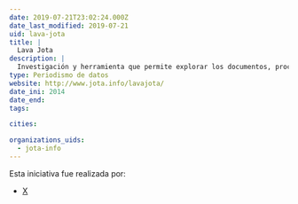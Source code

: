```yaml
---
date: 2019-07-21T23:02:24.000Z
date_last_modified: 2019-07-21
uid: lava-jota
title: |
  Lava Jota
description: |
  Investigación y herramienta que permite explorar los documentos, procesos e involucrados en la operación Lava Jato en Brasil, la ofensiva contra la corrupción más grande en la historia del país.
type: Periodismo de datos
website: http://www.jota.info/lavajota/
date_ini: 2014
date_end: 
tags:

cities: 

organizations_uids:
  - jota-info
---
```


Esta iniciativa fue realizada por:

- [X](/organizaciones/jota-info)
